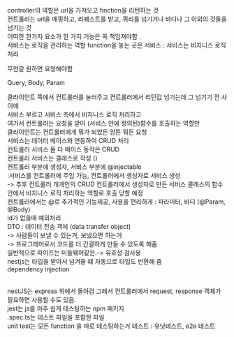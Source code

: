 controller의 역할은 url을 가져오고 finction을 리턴하는 것 <br/>
컨트롤러는 url을 매핑하고, 리퀘스트를 받고, 쿼리를 넘기거나 바디나 그 이외의 것들을 넘기는 것 <br/>
어떠한 한가지 요소가 한 가지 기능은 꼭 책임져야함 .<br/>
서비스는 로직을 관리하는 역할
function을 놓는 곳은 서비스 : 서비스는 비지니스 로직 처리

무언갈 원하면 요청해야함

Query, Body, Param

클라이언트 쪽에서 컨트롤러를 눌러주고 컨르롤러에서 리턴값 넘기는데 그 넘기기 전 사이에
<br/>
서비스 부르고 서비스 측에서 비지니스 로직 처리하고
<br/>
여기서 컨트롤러는 요청을 받아 (서비스 안에 정의된)함수를 호출하는 역할만
<br/>
클라이언트는 컨트롤러에게 뭐가 되었든 암튼 뭐든 요청
<br/>
서비스는 데이터 베이스와 연동하여 CRUD 처리
<br/>
컨트롤러 서비스 둘 다 베이스 동작은 CRUD
<br/>
컨트롤러 서비스는 클래스로 작성 ()
<br/>
컨트롤러 부분에 생성자, 서비스 부분에 @injectable <br/>
:서비스를 컨트롤러에 주입 가능, 컨트롤러에서 생성자로 서비스 생성<br/>
-> 추후 컨트롤러 개개인의 CRUD 컨트롤러에서 생성자로 만든 서비스 클래스의 함수 안에서 비지니스 로직 처리하는 역할로 호출 당할 예정
<br/>
컨트롤러에서는 @로 추가적인 기능제공, 사용을 편리하게 :
파라미터, 바디 (@Param, @Body)
<br/>
id가 없을때 예외처리
<br/>
DTO : 데이터 전송 객체 (data transfer object) <br/>
-> 사람들이 보낼 수 있는거, 보냈으면 하는거 <br/>
-> 프로그래머로서 코드를 더 간결하게 만들 수 있도록 해줌
<br/>
일반적으로 파이프는 미들웨어같은.-> 유효성 검사용
<br/>
nestjs는 타입을 받아서 넘겨줄 떄 자동으로 타입도 반환해 줌
<br/>
dependency injection
<br/>

<!-- 사랑 그것은 엇갈린 너와 나의 시간들,
닿을 수 없는 너의 그리움
나만 있는 나의 깊은 미련들 \_ 크러쉬, 로꼬
폴김 \_ 비 -->
<br/>
nestJS는 express 위에서 돌아감
그래서 컨트롤러에서 request, response 객체가 필요하면 사용할 수도 있음.
<br/>
jest는 js를 아주 쉽게 테스팅하는 npm 패키지
<br/>
.spec.ts는 테스트 파일을 포함한 파일
<br/>
unit test는 모든 function 을 따로 테스팅하는거
테스트 : 유닛테스트, e2e 테스트
